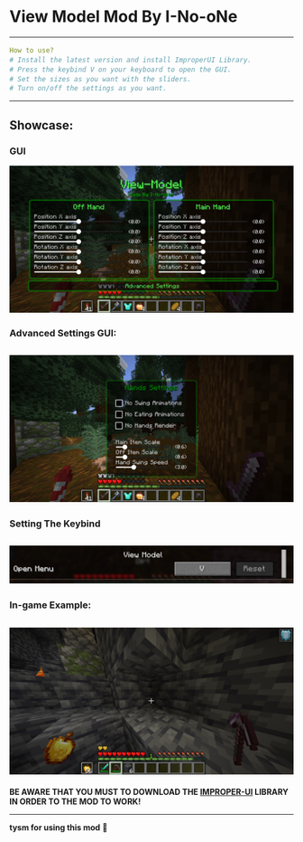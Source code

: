 # View Model Mod By I-No-oNe
-----------------
```yml
How to use?
# Install the latest version and install ImproperUI Library.
# Press the keybind V on your keyboard to open the GUI.
# Set the sizes as you want with the sliders.
# Turn on/off the settings as you want.
```
--------------------
## Showcase:
### GUI
![GUI showcase demonstrating sliders for model positioning](assets/gui.png)
### Advanced Settings GUI:
![Second GUI with more settings](assets/second_gui.png)
----------
### Setting The Keybind
![Screenshot showcasing the View Model Keybind Open Menu set to V](assets/keybind.png)
--------------------
### In-game Example:
![Demonstration](assets/example.png)
-----------------

**BE AWARE THAT YOU MUST TO DOWNLOAD THE [**IMPROPER-UI**](https://github.com/ItziSpyder/ImproperUI/releases) LIBRARY IN ORDER TO THE MOD TO WORK!**

------------------
**tysm for using this mod** 🙏

